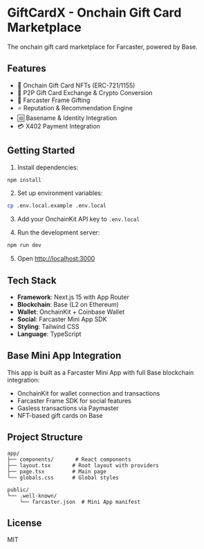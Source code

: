 # GiftCardX - Onchain Gift Card Marketplace

The onchain gift card marketplace for Farcaster, powered by Base.

## Features

- 🎁 Onchain Gift Card NFTs (ERC-721/1155)
- 🔄 P2P Gift Card Exchange & Crypto Conversion
- 📱 Farcaster Frame Gifting
- ⭐ Reputation & Recommendation Engine
- 🆔 Basename & Identity Integration
- 💳 X402 Payment Integration

## Getting Started

1. Install dependencies:
```bash
npm install
```

2. Set up environment variables:
```bash
cp .env.local.example .env.local
```

3. Add your OnchainKit API key to `.env.local`

4. Run the development server:
```bash
npm run dev
```

5. Open [http://localhost:3000](http://localhost:3000)

## Tech Stack

- **Framework**: Next.js 15 with App Router
- **Blockchain**: Base (L2 on Ethereum)
- **Wallet**: OnchainKit + Coinbase Wallet
- **Social**: Farcaster Mini App SDK
- **Styling**: Tailwind CSS
- **Language**: TypeScript

## Base Mini App Integration

This app is built as a Farcaster Mini App with full Base blockchain integration:

- OnchainKit for wallet connection and transactions
- Farcaster Frame SDK for social features
- Gasless transactions via Paymaster
- NFT-based gift cards on Base

## Project Structure

```
app/
├── components/       # React components
├── layout.tsx       # Root layout with providers
├── page.tsx         # Main page
└── globals.css      # Global styles

public/
└── .well-known/
    └── farcaster.json  # Mini App manifest
```

## License

MIT

